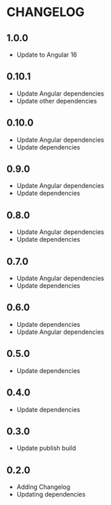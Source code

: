 # CHANGELOG

## 1.0.0

- Update to Angular 16

## 0.10.1

- Update Angular dependencies
- Update other dependencies

## 0.10.0

- Update Angular dependencies
- Update dependencies

## 0.9.0

- Update Angular dependencies
- Update dependencies

## 0.8.0

- Update Angular dependencies
- Update dependencies

## 0.7.0

- Update Angular dependencies
- Update dependencies

## 0.6.0

- Update dependencies
- Update Angular dependencies

## 0.5.0

- Update dependencies

## 0.4.0

- Update dependencies

## 0.3.0

- Update publish build

## 0.2.0

- Adding Changelog
- Updating dependencies
